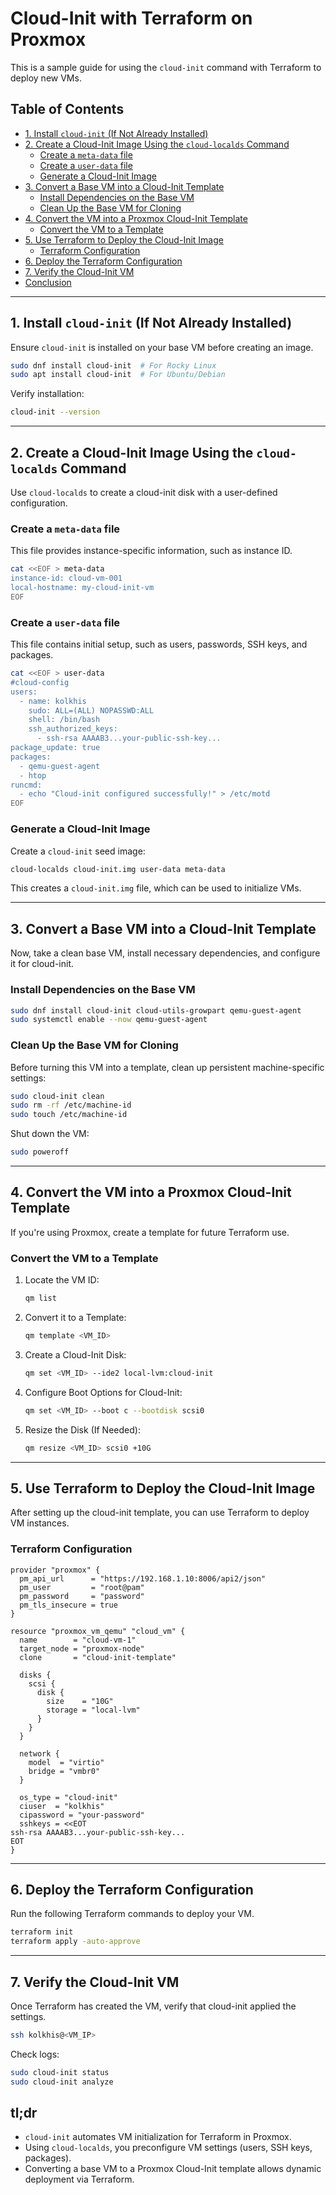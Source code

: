 # Cloud-Init with Terraform on Proxmox
This is a sample guide for using the `cloud-init` command with Terraform to deploy new VMs.  


## Table of Contents
* [1. Install `cloud-init` (If Not Already Installed)](#1-install-cloud-init-if-not-already-installed) 
* [2. Create a Cloud-Init Image Using the `cloud-localds` Command](#2-create-a-cloud-init-image-using-the-cloud-localds-command) 
    * [Create a `meta-data` file](#create-a-meta-data-file) 
    * [Create a `user-data` file](#create-a-user-data-file) 
    * [Generate a Cloud-Init Image](#generate-a-cloud-init-image) 
* [3. Convert a Base VM into a Cloud-Init Template](#3-convert-a-base-vm-into-a-cloud-init-template) 
    * [Install Dependencies on the Base VM](#install-dependencies-on-the-base-vm) 
    * [Clean Up the Base VM for Cloning](#clean-up-the-base-vm-for-cloning) 
* [4. Convert the VM into a Proxmox Cloud-Init Template](#4-convert-the-vm-into-a-proxmox-cloud-init-template) 
    * [Convert the VM to a Template](#convert-the-vm-to-a-template) 
* [5. Use Terraform to Deploy the Cloud-Init Image](#5-use-terraform-to-deploy-the-cloud-init-image) 
    * [Terraform Configuration](#terraform-configuration) 
* [6. Deploy the Terraform Configuration](#6-deploy-the-terraform-configuration) 
* [7. Verify the Cloud-Init VM](#7-verify-the-cloud-init-vm) 
* [Conclusion](#conclusion) 

---

## 1. Install `cloud-init` (If Not Already Installed)
Ensure `cloud-init` is installed on your base VM before creating an image.

```bash
sudo dnf install cloud-init  # For Rocky Linux
sudo apt install cloud-init  # For Ubuntu/Debian
```

Verify installation:
```bash
cloud-init --version
```

---

## 2. Create a Cloud-Init Image Using the `cloud-localds` Command
Use `cloud-localds` to create a cloud-init disk with a user-defined configuration.

### Create a `meta-data` file
This file provides instance-specific information, such as instance ID.

```bash
cat <<EOF > meta-data
instance-id: cloud-vm-001
local-hostname: my-cloud-init-vm
EOF
```

### Create a `user-data` file
This file contains initial setup, such as users, passwords, SSH keys, and packages.

```bash
cat <<EOF > user-data
#cloud-config
users:
  - name: kolkhis
    sudo: ALL=(ALL) NOPASSWD:ALL
    shell: /bin/bash
    ssh_authorized_keys:
      - ssh-rsa AAAAB3...your-public-ssh-key...
package_update: true
packages:
  - qemu-guest-agent
  - htop
runcmd:
  - echo "Cloud-init configured successfully!" > /etc/motd
EOF
```

### Generate a Cloud-Init Image
Create a `cloud-init` seed image:
```bash
cloud-localds cloud-init.img user-data meta-data
```

This creates a `cloud-init.img` file, which can be used to initialize VMs.

---

## 3. Convert a Base VM into a Cloud-Init Template
Now, take a clean base VM, install necessary dependencies, and configure it for cloud-init.


### Install Dependencies on the Base VM
```bash
sudo dnf install cloud-init cloud-utils-growpart qemu-guest-agent
sudo systemctl enable --now qemu-guest-agent
```

###  Clean Up the Base VM for Cloning
Before turning this VM into a template, clean up persistent machine-specific settings:

```bash
sudo cloud-init clean
sudo rm -rf /etc/machine-id
sudo touch /etc/machine-id
```

Shut down the VM:
```bash
sudo poweroff
```

---

## 4. Convert the VM into a Proxmox Cloud-Init Template
If you're using Proxmox, create a template for future Terraform use.

###  Convert the VM to a Template
1. Locate the VM ID:
   ```bash
   qm list
   ```

2. Convert it to a Template:
   ```bash
   qm template <VM_ID>
   ```

3. Create a Cloud-Init Disk:
   ```bash
   qm set <VM_ID> --ide2 local-lvm:cloud-init
   ```

4. Configure Boot Options for Cloud-Init:
   ```bash
   qm set <VM_ID> --boot c --bootdisk scsi0
   ```

5. Resize the Disk (If Needed):
   ```bash
   qm resize <VM_ID> scsi0 +10G
   ```

---

## 5. Use Terraform to Deploy the Cloud-Init Image
After setting up the cloud-init template, you can use Terraform to deploy VM instances.

### Terraform Configuration
```hcl
provider "proxmox" {
  pm_api_url      = "https://192.168.1.10:8006/api2/json"
  pm_user         = "root@pam"
  pm_password     = "password"
  pm_tls_insecure = true
}

resource "proxmox_vm_qemu" "cloud_vm" {
  name        = "cloud-vm-1"
  target_node = "proxmox-node"
  clone       = "cloud-init-template"

  disks {
    scsi {
      disk {
        size    = "10G"
        storage = "local-lvm"
      }
    }
  }

  network {
    model  = "virtio"
    bridge = "vmbr0"
  }

  os_type = "cloud-init"
  ciuser  = "kolkhis"
  cipassword = "your-password"
  sshkeys = <<EOT
ssh-rsa AAAAB3...your-public-ssh-key...
EOT
}
```

---

## 6. Deploy the Terraform Configuration
Run the following Terraform commands to deploy your VM.

```bash
terraform init
terraform apply -auto-approve
```

---

## 7. Verify the Cloud-Init VM
Once Terraform has created the VM, verify that cloud-init applied the settings.

```bash
ssh kolkhis@<VM_IP>
```
Check logs:
```bash
sudo cloud-init status
sudo cloud-init analyze
```


## tl;dr
* `cloud-init` automates VM initialization for Terraform in Proxmox.
* Using `cloud-localds`, you preconfigure VM settings (users, SSH keys, packages).
* Converting a base VM to a Proxmox Cloud-Init template allows dynamic deployment via Terraform.

